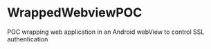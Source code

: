 # WrappedWebviewPOC
POC wrapping web application in an Android webView to control SSL authentication 
